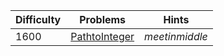 | Difficulty | Problems | Hints |
|------------|------------|-----------|
| 1600 | [PathtoInteger](https://atcoder.jp/contests/abc402/tasks/abc402_f) | $meet in middle$ |
